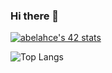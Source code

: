 ### Hi there 👋
[![abelahce's 42 stats](https://badge.mediaplus.ma/water/abelahce)](https://github.com/oakoudad/badge42)

![Top Langs](https://github-readme-stats.vercel.app/api/top-langs/?username=scayho&theme=dracula)

<!--
**scayho/scayho** is a ✨ _special_ ✨ repository because its `README.md` (this file) appears on your GitHub profile.

Here are some ideas to get you started:



- 🔭 I’m currently working on ...
- 🌱 I’m currently learning ...
- 👯 I’m looking to collaborate on ...
- 🤔 I’m looking for help with ...
- 💬 Ask me about ...
- 📫 How to reach me: ...
- 😄 Pronouns: ...
- ⚡ Fun fact: ...
-->

